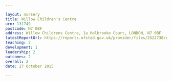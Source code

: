 ```yaml
---

layout: nursery
title: Willow Children's Centre
urn: 131749
postcode: N7 0BF
address: Willow Childrens Centre, 1a Holbrooke Court, LONDON, N7 0BF
latestReportUrl: https://reports.ofsted.gov.uk/provider/files/2522738/urn/131749.pdf
teaching: 2
development: 1
leadership: 2
outcomes: 2
overall: 2
date: 27 October 2015

---
```

